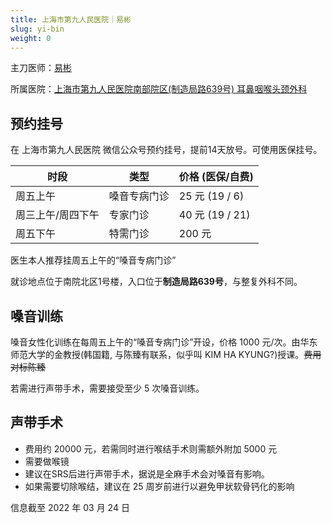 ```yaml
---
title: 上海市第九人民医院｜易彬
slug: yi-bin
weight: 0
---
```


主刀医师：[易彬](https://www.guahao.com/expert/f48e2634-128e-4f09-9249-a2451b3d60a9000)

所属医院：[上海市第九人民医院南部院区(制造局路639号) 耳鼻咽喉头颈外科](https://amap.com/place/B0FFHGMHP6)


## 预约挂号

在 上海市第九人民医院 微信公众号预约挂号，提前14天放号。可使用医保挂号。

| 时段              | 类型         | 价格 (医保/自费) |
| ----------------- | ------------ | ---------------- |
| 周五上午          | 嗓音专病门诊 | 25 元 (19 / 6)   |
| 周三上午/周四下午 | 专家门诊     | 40 元 (19 / 21)  |
| 周五下午          | 特需门诊     | 200 元           |

医生本人推荐挂周五上午的“嗓音专病门诊”

就诊地点位于南院北区1号楼，入口位于**制造局路639号**，与整复外科不同。


## 嗓音训练

嗓音女性化训练在每周五上午的“嗓音专病门诊”开设，价格 1000 元/次。由华东师范大学的金教授(韩国籍, 与陈臻有联系，似乎叫 KIM HA KYUNG?)授课。<del>费用对标陈臻</del>

若需进行声带手术，需要接受至少 5 次嗓音训练。


## 声带手术

* 费用约 20000 元，若需同时进行喉结手术则需额外附加 5000 元
* 需要做喉镜
* 建议在SRS后进行声带手术，据说是全麻手术会对嗓音有影响。
* 如果需要切除喉结，建议在 25 周岁前进行以避免甲状软骨钙化的影响


信息截至 2022 年 03 月 24 日
